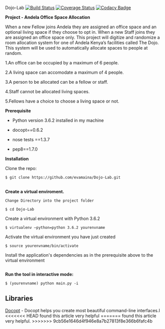 
 Dojo-Lab
 [![Build Status](https://travis-ci.org/evamaina/Dojo-Lab.svg?branch=master)](https://travis-ci.org/evamaina/Dojo-Lab)
[![Coverage Status](https://coveralls.io/repos/github/evamaina/Dojo-Lab/badge.svg?branch=master)](https://coveralls.io/github/evamaina/Dojo-Lab?branch=master)
[![Codacy Badge](https://api.codacy.com/project/badge/Grade/0795daa881e64c33bddfe082e430f342)](https://www.codacy.com/app/evamaina/Dojo-Lab?utm_source=github.com&amp;utm_medium=referral&amp;utm_content=evamaina/Dojo-Lab&amp;utm_campaign=Badge_Grade)
<p>
    <b>Project - Andela Office Space Allocation</b>
</p>
<p>
    When a new Fellow joins Andela they are assigned an office space and an
    optional living space if they choose to opt in. When a new Staff joins they
    are assigned an office space only. This project will digitize and randomize
    a room allocation system for one of Andela Kenya’s facilities called The
    Dojo. This system will be used to automatically allocate spaces to people
    at random.
</p>
<p>
    1.An office can be occupied by a maximum of 6 people.
</p>
<p>
    2.A living space can accomodate a maximum of 4 people.
</p>
<p>
    3.A person to be allocated can be a fellow or staff.
</p>
<p>
    4.Staff cannot be allocated living spaces.
</p>
<p>
    5.Fellows have a choice to choose a living space or not.
</p>
<p>
    <strong>Prerequisite</strong>
</p>
<ul>
    <li>
        <p>
            Python version 3.6.2 installed in my machine
        </p>
    </li>
    <li>
        <p>
            docopt==0.6.2
        </p>
    </li>
    <li>
        <p>
            nose tests ==1.3.7
        </p>
    </li>
    <li>
        <p>
            pep8==1.7.0
        </p>
    </li>
</ul>
<p>
    <strong>Installation</strong>
</p>
<p>
    Clone the repo:
</p>
<pre><code>$ git clone </code><code>https://github.com/evamaina/Dojo-Lab.git</code>

</pre>
<p>
    <strong>Create a virtual enviroment.</strong>
</p>
<p>
    <code>Change Directory into the project folder</code>
</p>
<pre><code>$ cd </code><code>Dojo-Lab</code></pre>
<p>
    Create a virtual environment with Python 3.6.2
</p>
<pre><code>$ virtualenv –python=python 3.</code><code>6.2</code><code> yourenvname</code></pre>
<p>
    Activate the virtual environment you have just created
</p>
<pre><code>$ source yourenvname/bin/activate</code></pre>
<p>
    Install the application's dependencies as in the prerequisite above to the
    virtual environment
</p>
<pre></pre>
<p>
    <strong>Run the tool in interactive mode:</strong>
</p>
<pre><code>$ (yourenvname) python main.py -i</code>
</pre>
<h2>
    <strong>Libraries</strong>
</h2>
<p>
    <a href="http://radek.io/2015/01/19/docopt/">Docopt</a> - Docopt helps you create most beautiful command-line interfaces.I
<<<<<<< HEAD
    found this article very helpful
=======
    found this article very helpful.
>>>>>>> 9cb56e1646d4f946e8a7b27813f8e366b6fafc4b
</p>
